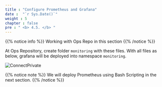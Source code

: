 ```yaml
---
title : "Configure Prometheus and Grafana"
date :  "`r Sys.Date()`" 
weight : 5 
chapter : false
pre : " <b> 4.5. </b> "
---
```


{{% notice info %}}
Working with Ops Repo in this section 
{{% /notice %}}



At Ops Repository, create folder `monitoring` with these files. With all files as below, grafana will be deployed into namespace `monitoring`.

![ConnectPrivate](/images/4-cicd/4.5-prometheus-grafana/grafana.png)

{{% notice note %}}
We will deploy Prometheus using Bash Scripting in the next section.
{{% /notice %}}